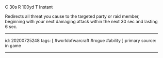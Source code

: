 
C 30s
R 100yd
T Instant

Redirects all threat you cause to the targeted party or raid member, beginning with your next damaging attack within the next 30 sec and lasting 6 sec.

---

id: 20200725248
tags: [ #worldofwarcraft #rogue #ability ]
primary source: in game

---